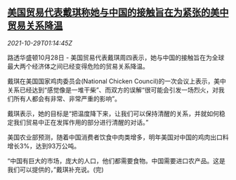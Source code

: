 <!--1635471062000-->
[美国贸易代表戴琪称她与中国的接触旨在为紧张的美中贸易关系降温](https://cn.reuters.com/article/us-tai-china-trade-tension-1029-idCNKBS2HJ04K)
------

<div><i>2021-10-29T01:14:45Z</i></div><p>路透华盛顿10月28日 - 美国贸易代表戴琪周四表示，她与中国的接触旨在为全球最大两个经济体之间已经变得危险的贸易关系降温。</p><p>戴琪在美国国家鸡肉委员会(National Chicken Council)的一次会议上表示，美中关系已经达到“感觉像是一堆干柴”、而双方的误解“很可能会引发一场烈火，对我们所有人都会有非常、非常严重的影响”。</p><p>戴琪表示，她的目标是“把温度降下来，让我们可以保持清醒的关系，并就如何稳定我们贸易中正在发挥作用的部分进行清醒的对话。”</p><p>美国农业部预测，随着中国消费者饮食中肉类增多，明年美国对中国的鸡肉出口料增长3%，达到93万公吨。</p><p>“中国有巨大的市场，庞大的人口，他们都需要食物。中国需要进口农产品。这是我们可以提供的，”戴琪补充说。(完)</p>

